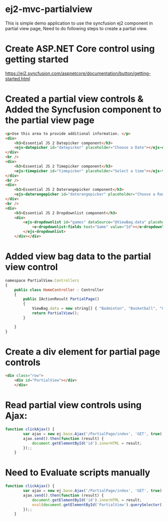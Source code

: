 # ej2-mvc-partialview
This is simple demo application to use the syncfusion ej2 component in partial view page, Need to do following steps to create a partial view.

# Create ASP.NET Core control using getting started

https://ej2.syncfusion.com/aspnetcore/documentation/button/getting-started.html

# Created a partial view controls & Added the Syncfusion component to the partial view page

```html
<p>Use this area to provide additional information. </p>
<div>
    <h3>Essential JS 2 Datepicker component</h3>
    <ejs-datepicker id="datepicker" placeholder="Choose a Date"></ejs-datepicker>
</div>
<br />
<div>
    <h3>Essential JS 2 Timepicker component</h3>
    <ejs-timepicker id="timepicker" placeholder="Select a time"></ejs-timepicker>
</div>
<br />
<div>
    <h3>Essential JS 2 Daterangepicker component</h3>
    <ejs-daterangepicker id="daterangepicker" placeholder="Choose a Range"></ejs-daterangepicker>
</div>
<br />
<div>
    <h3>Essential JS 2 Dropdownlist component</h3>
    <div>
        <ejs-dropdownlist id="games" dataSource="@ViewBag.data" placeholder="Select a game" index="2" popupHeight="220px">
            <e-dropdownlist-fields text="Game" value="Id"></e-dropdownlist-fields>
        </ejs-dropdownlist>
    </div></div>
```

# Added view bag data to the partial view control 

```javascript
namespace PartialView.Controllers
{
    public class HomeController : Controller
    {
        public IActionResult PartialPage()
        {
            ViewBag.data = new string[] { "Badminton", "Basketball", "Cricket", "Football", "Golf", "Gymnastics", "Hockey", "Tennis" };
            return PartialView();
        }

    }
}
```

# Create a div element for partial page controls

```html
<div class="row">
    <div id="PartialView"></div>
    </div>
```

# Read partial view controls using Ajax:

```javascript
function clickAjax() {
        var ajax = new ej.base.Ajax('/PartialPage/index', 'GET', true);
        ajax.send().then(function (result) {
            document.getElementById('id').innerHTML = result;
        });;
    }

```

# Need to Evaluate scripts manually 

```javascript
function clickAjax() {
        var ajax = new ej.base.Ajax('/PartialPage/index', 'GET', true);
        ajax.send().then(function (result) {
            document.getElementById('id').innerHTML = result;
            eval(document.getElementById('PartialView').querySelector('script').innerHTML);
        });;
    }

```